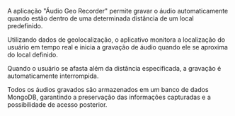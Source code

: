 A aplicação "Áudio Geo Recorder" permite gravar o áudio automaticamente quando estão dentro de uma determinada distância de um local predefinido.

Utilizando dados de geolocalização, o aplicativo monitora a localização do usuário em tempo real e inicia a gravação de áudio quando ele se aproxima do local definido.

Quando o usuário se afasta além da distância especificada, a gravação é automaticamente interrompida.

Todos os áudios gravados são armazenados em um banco de dados MongoDB, garantindo a preservação das informações capturadas e a possibilidade de acesso posterior.
